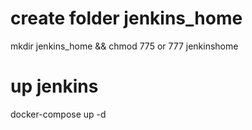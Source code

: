 # create folder jenkins_home
mkdir jenkins_home && chmod 775 or 777 jenkinshome

# up jenkins
docker-compose up -d


